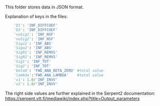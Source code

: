 This folder stores data in JSON format.

Explanation of keys in the files:

```python
    'D1': 'INF_DIFFCOEF' 
    'D2': 'INF_DIFFCOEF' 
    'nuSig1': 'INF_NSF' 
    'nuSig2': 'INF_NSF' 
    'Siga1': 'INF_ABS' 
    'Siga2': 'INF_ABS' 
    'SigR1': 'INF_REMXS' 
    'SigR2': 'INF_REMXS' 
    'Sig1': 'INF_TOT' 
    'Sig2': 'INF_TOT' 
    'beta0': 'FWD_ANA_BETA_ZERO' #total value 
    'lambda':'FWD_ANA_LAMBDA'    #total value
    'v1': 1.0/'INF_INVV' 
    'v2': 1.0/'INF_INVV'
```

The right side values are further explained in the Serpent2 documentation: https://serpent.vtt.fi/mediawiki/index.php?title=Output_parameters
